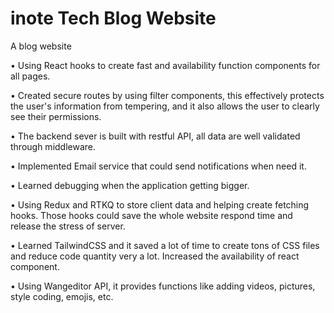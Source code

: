 # inote Tech Blog Website
 A blog website
 
•	Using React hooks to create fast and availability function components for all pages.

•	Created secure routes by using filter components, this effectively protects the user's information from tempering, and it also allows the user to clearly see their permissions.

•	The backend sever is built with restful API, all data are well validated through middleware. 

•	Implemented Email service that could send notifications when need it. 

•	Learned debugging when the application getting bigger.

•	Using Redux and RTKQ to store client data and helping create fetching hooks. Those hooks could save the whole website respond time and release the stress of server.

•	Learned TailwindCSS and it saved a lot of time to create tons of CSS files and reduce code quantity very a lot. Increased the availability of react component.

•	Using Wangeditor API, it provides functions like adding videos, pictures, style coding, emojis, etc.
